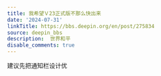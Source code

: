 ```yaml
---
title: 我希望Ｖ23正式版不那么快出来
date: '2024-07-31'
linkTitle: https://bbs.deepin.org/en/post/275834
source: deepin_bbs
description:  世界和平 
disable_comments: true
---
```

建议先把通知栏设计优

